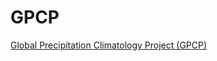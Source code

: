 # GPCP
[Global Precipitation Climatology Project (GPCP)](https://www.ncei.noaa.gov/products/climate-data-records/precipitation-gpcp-daily)
